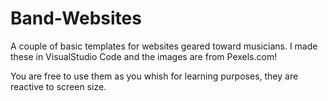 # Band-Websites
A couple of basic templates for websites geared toward musicians.
I made these in VisualStudio Code and the images are from Pexels.com!

You are free to use them as you whish for learning purposes,
they are reactive to screen size.
